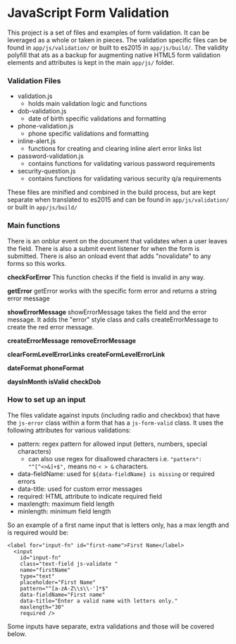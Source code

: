 # JavaScript Form Validation

This project is a set of files and examples of form validation. It can be leveraged as a whole or taken in pieces. The validation specific files can be found in `app/js/validation/` or built to es2015 in `app/js/build/`. The validity polyfill that ats as a backup for augmenting native HTML5 form validation elements and attributes is kept in the main `app/js/` folder.

### Validation Files
- validation.js
    - holds main validation logic and functions
- dob-validation.js
    - date of birth specific validations and formatting
- phone-validation.js
    - phone specific validations and formatting
- inline-alert.js
   - functions for creating and clearing inline alert error links list
- password-validation.js
    - contains functions for validating various password requirements
- security-question.js
    - contains functions for validating various security q/a requirements

These files are minified and combined in the build process, but are kept separate when translated to es2015 and can be found in `app/js/validation/` or built in `app/js/build/`

### Main functions

There is an onblur event on the document that validates when a user leaves the field. There is also a submit event listener for when the form is submitted. There is also an onload event that adds "novalidate" to any forms so this works.

**checkForError**
This function checks if the field is invalid in any way.

**getError**
getError works with the specific form error and returns a string error message

**showErrorMessage**
showErrorMessage takes the field and the error message. It adds the "error" style class and calls createErrorMessage to create the red error message.

**createErrorMessage**
**removeErrorMessage**

**clearFormLevelErrorLinks**
**createFormLevelErrorLink**

**dateFormat**
**phoneFormat**

**daysInMonth**
**isValid**
**checkDob**

### How to set up an input
The files validate against inputs (including radio and checkbox) that have the `js-error` class within a form that has a `js-form-valid` class. It uses the following attributes for various validations:
- pattern: regex pattern for allowed input (letters, numbers, special characters)
    - can also use regex for disallowed characters i.e. `"pattern": "^[^<>&]+$",` means no `< > &` characters.
- data-fieldName: used for `${data-fieldName} is missing` or required errors
- data-title: used for custom error messages
- required: HTML attribute to indicate required field
- maxlength: maximum field length
- minlength: minimum field length

So an example of a first name input that is letters only, has a max length and is required would be:
```
<label for="input-fn" id="first-name">First Name</label>
  <input
    id="input-fn"
    class="text-field js-validate "
    name="firstName"
    type="text"
    placeholder="First Name"
    pattern="^[a-zA-Z\\s\\-']*$"
    data-fieldName="First name"
    data-title="Enter a valid name with letters only."
    maxlength="30"
    required />
```

Some inputs have separate, extra validations and those will be covered below.
